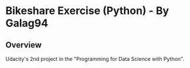 # Bikeshare Exercise (Python) - By Galag94

## Overview

Udacity's 2nd project in the "Programming for Data Science with Python".